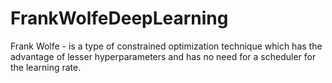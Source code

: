# FrankWolfeDeepLearning
Frank Wolfe -  is a type of constrained optimization technique which has the advantage of lesser hyperparameters and has no need for a scheduler for the learning rate.
